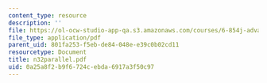 ```yaml
---
content_type: resource
description: ''
file: https://ol-ocw-studio-app-qa.s3.amazonaws.com/courses/6-854j-advanced-algorithms-fall-2005/0a25a8f2b9f6724cebda6917a3f50c97_n32parallel.pdf
file_type: application/pdf
parent_uid: 801fa253-f5eb-de84-048e-e39c0b02cd11
resourcetype: Document
title: n32parallel.pdf
uid: 0a25a8f2-b9f6-724c-ebda-6917a3f50c97
---
```

